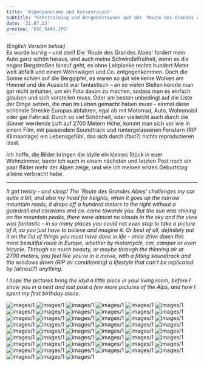 ```yaml
---
title: 'Alpenpanorama und Kurvenrausch'
subtitle: "Fahrtraining und Bergebestaunen auf der 'Route des Grandes Alpes'"
date: '21.07.23'
preview: 'DSC_5441.JPG'
---
```


_(English Version below)_
<br />
Es wurde kurvig – und steil! Die 'Route des Grandes Alpes' fordert mein Auto ganz schön heraus, und auch meine Schwindelfreiheit, wenn es die engen Bergstraßen hinauf geht, es ohne Leitplanke rechts hundert Meter weit abfällt und einem Wohnwägen und Co. entgegenkommen. Doch die Sonne schien auf die Berggipfel, es waren so gut wie keine Wolken am Himmel und die Aussicht war fantastisch – an so vielen Stellen konnte man gar nicht anhalten, um ein Foto davon zu machen, sodass man es einfach glauben und sich vorstellen muss. Oder am besten unbedingt auf die Liste der Dinge setzen, die man im Leben gemacht haben muss – einmal diese schönste Strecke Europas abfahren, egal ob mit Motorrad, Auto, Wohnmobil oder gar Fahrrad. Durch so viel Schönheit, oder vielleicht auch durch die dünner werdende Luft auf 2700 Metern Höhe, kommt man sich vor wie in einem Film, mit passendem Soundtrack und runtergelassenen Fenstern (RIP Klimaanlage) ein Lebensgefühl, das sich durch (fast?) nichts reproduzieren lässt.

Ich hoffe, die Bilder bringen die Idylle ein kleines Stück in euer Wohnzimmer, bevor ich euch in einem nächsten und letzten Post noch ein paar Bilder mehr der Alpen zeige, und wie ich meinen ersten Geburtstag alleine verbracht habe.

---

_It got twisty - and steep! The 'Route des Grandes Alpes' challenges my car quite a bit, and also my head for heights, when it goes up the narrow mountain roads, it drops off a hundred meters to the right without a guardrail and caravans and co. come towards you. But the sun was shining on the mountain peaks, there were almost no clouds in the sky and the view was fantastic - in so many places you could not even stop to take a picture of it, so you just have to believe and imagine it. Or best of all, definitely put it on the list of things you must have done in life - once drive down this most beautiful route in Europe, whether by motorcycle, car, camper or even bicycle. Through so much beauty, or maybe through the thinning air at 2700 meters, you feel like you're in a movie, with a fitting soundtrack and the windows down (RIP air conditioning) a lifestyle that can't be replicated by (almost?) anything._

_I hope the pictures bring the idyll a little piece in your living room, before I show you in a next and last post a few more pictures of the Alps, and how I spent my first birthday alone._

![images/1](/images/DSC_5210.JPG)
![images/1](/images/DSC_5219.JPG)
![images/1](/images/DSC_5246.JPG)
![images/1](/images/DSC_5279.JPG)
![images/1](/images/DSC_5288.JPG)
![images/1](/images/DSC_5290.JPG)
![images/1](/images/DSC_5314.JPG)
![images/1](/images/DSC_5321.JPG)
![images/1](/images/DSC_5325.JPG)
![images/1](/images/DSC_5328.JPG)
![images/1](/images/DSC_5329.JPG)
![images/1](/images/DSC_5333.JPG)
![images/1](/images/DSC_5340.JPG)
![images/1](/images/DSC_5348.JPG)
![images/1](/images/DSC_5349.JPG)
![images/1](/images/DSC_5350.JPG)
![images/1](/images/DSC_5362.JPG)
![images/1](/images/DSC_5387.JPG)
![images/1](/images/DSC_5393.JPG)
![images/1](/images/DSC_5397.JPG)
![images/1](/images/DSC_5401.JPG)
![images/1](/images/DSC_5405.JPG)
![images/1](/images/DSC_5408.JPG)
![images/1](/images/DSC_5412.JPG)
![images/1](/images/DSC_5415.JPG)
![images/1](/images/DSC_5428.JPG)
![images/1](/images/DSC_5436.JPG)
![images/1](/images/DSC_5440.JPG)
![images/1](/images/DSC_5441.JPG)
![images/1](/images/DSC_5443.JPG)
![images/1](/images/DSC_5457.JPG)
![images/1](/images/DSC_5461.JPG)
![images/1](/images/DSC_5469.JPG)
![images/1](/images/DSC_5473.JPG)
![images/1](/images/DSC_5483.JPG)
![images/1](/images/DSC_5509.JPG)
![images/1](/images/DSC_5512.JPG)
![images/1](/images/DSC_5526.JPG)
![images/1](/images/DSC_5527.JPG)
![images/1](/images/DSC_5531.JPG)
![images/1](/images/DSC_5535.JPG)
![images/1](/images/DSC_5539.JPG)
![images/1](/images/DSC_5547.JPG)
![images/1](/images/DSC_5577.JPG)
![images/1](/images/DSC_5587.JPG)
![images/1](/images/DSC_5603.JPG)
![images/1](/images/DSC_5610.JPG)
![images/1](/images/DSC_5614.JPG)
![images/1](/images/DSC_5623.JPG)
![images/1](/images/DSC_5630.JPG)
![images/1](/images/DSC_5641.JPG)
